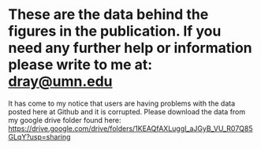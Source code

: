 # These are the data behind the figures in the publication. If you need any further help or information please write to me at: dray@umn.edu
It has come to my notice that users are having problems with the data posted here at Github and it is corrupted. Please download the data from my google drive folder found here:
https://drive.google.com/drive/folders/1KEAQfAXLuggI_aJGyB_VU_R07Q85GLqY?usp=sharing
